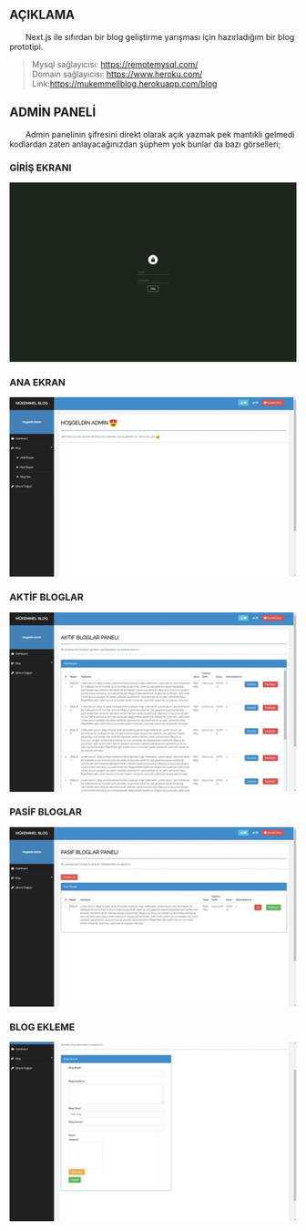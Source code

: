 ## <a name="aciklama"></a> AÇIKLAMA

&emsp;&emsp;Next.js ile sıfırdan bir blog geliştirme yarışması için hazırladığım bir blog prototipi. 
> Mysql sağlayıcısı: https://remotemysql.com/  
> Domain sağlayıcısı: https://www.heroku.com/  
> Link:https://mukemmellblog.herokuapp.com/blog

## <a name="adminPanel" ></a> ADMİN PANELİ

&emsp;&emsp;Admin panelinin şifresini direkt olarak açık yazmak pek mantıklı gelmedi kodlardan zaten anlayacağınızdan şüphem yok bunlar da bazı görselleri;


### GİRİŞ EKRANI

 <img src="readme-pic/login.jpg"/>

### ANA EKRAN

 <img src="readme-pic/index.jpg"/>

 ### AKTİF BLOGLAR

 <img src="readme-pic/active.jpg"/>

 ### PASİF BLOGLAR

 <img src="readme-pic/passive.jpg"/>

 ### BLOG EKLEME 

 <img src="readme-pic/add.jpg"/>
